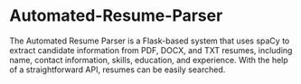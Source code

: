 # Automated-Resume-Parser
The Automated Resume Parser is a Flask-based system that uses spaCy to extract candidate information from PDF, DOCX, and TXT resumes, including name, contact information, skills, education, and experience. With the help of a straightforward API, resumes can be easily searched.
